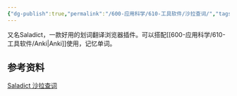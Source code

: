 ```yaml
---
{"dg-publish":true,"permalink":"/600-应用科学/610-工具软件/沙拉查词/","tags":["Plugin/Chrome","Translat"],"noteIcon":""}
---
```


又名Saladict，一款好用的划词翻译浏览器插件。可以搭配[[600-应用科学/610-工具软件/Anki\|Anki]]使用，记忆单词。


## 参考资料
[Saladict 沙拉查词](https://saladict.crimx.com/)